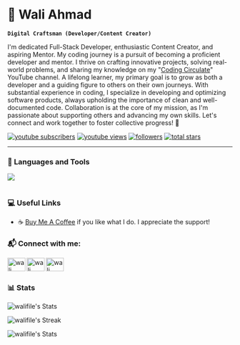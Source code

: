 # 👋 Wali Ahmad

**`Digital Craftsman (Developer/Content Creator)`**

I'm dedicated Full-Stack Developer, enthusiastic Content Creator, and aspiring Mentor. My coding journey is a pursuit of becoming a proficient developer and mentor. I thrive on crafting innovative projects, solving real-world problems, and sharing my knowledge on my "[Coding Circulate][youtube]" YouTube channel. A lifelong learner, my primary goal is to grow as both a developer and a guiding figure to others on their own journeys. With substantial experience in coding, I specialize in developing and optimizing software products, always upholding the importance of clean and well-documented code. Collaboration is at the core of my mission, as I'm passionate about supporting others and advancing my own skills. Let's connect and work together to foster collective progress! 🌟

   <p align="left">
      <a href="https://www.youtube.com/@codingcirculate?sub_confirmation=1">
         <img alt="youtube subscribers" title="Subscribe to my YouTube channel" src="https://custom-icon-badges.demolab.com/youtube/channel/subscribers/UCTWWpQZK0xa2x0EnBJfGyCQ?color=%23E05D44&label=SUBSCRIBE&logo=video&logoColor=white&style=for-the-badge&labelColor=CE4630"/></a> 
      <a href="https://www.youtube.com/@codingcirculate">
         <img alt="youtube views" title="YouTube views" src="https://custom-icon-badges.demolab.com/youtube/channel/views/UCTWWpQZK0xa2x0EnBJfGyCQ?color=%23E1AD0E&logo=eye&logoColor=white&style=for-the-badge&labelColor=C79600"/></a> 
      <a href="https://github.com/walifile?tab=followers">
         <img alt="followers" title="Follow me on Github" src="https://custom-icon-badges.demolab.com/github/followers/walifile?color=236ad3&labelColor=1155ba&style=for-the-badge&logo=person-add&label=Follow&logoColor=white"/></a>
      <a href="https://github.com/walifile?tab=repositories&sort=stargazers">
         <img alt="total stars" title="Total stars on GitHub" src="https://custom-icon-badges.demolab.com/github/stars/walifile?color=55960c&style=for-the-badge&labelColor=488207&logo=star"/></a>
   </p>

---

### 🧰 Languages and Tools


  <p>
    <img src="https://skillicons.dev/icons?i=html,css,js,ts,react,vue,angular,nodejs,express,mongodb,mysql,postgres,firebase,supabase,graphql,aws,docker,redux,materialui,tailwind,git" />
  </p>

#

### 💻 Useful Links
- ☕ [Buy Me A Coffee](https://www.buymeacoffee.com/waliahmad9) if you like what I do. I appreciate the support! 



### 📬 Connect with me:
[<img align="left" src="https://raw.githubusercontent.com/rahuldkjain/github-profile-readme-generator/master/src/images/icons/Social/youtube.svg" alt="wali ahmad | Youtube" height="30" width="40" />][youtube]
[<img align="left" src="https://raw.githubusercontent.com/rahuldkjain/github-profile-readme-generator/master/src/images/icons/Social/twitter.svg" alt="wali ahmad | Twitter" height="30" width="40" />][twitter]
[<img align="left" src="https://raw.githubusercontent.com/rahuldkjain/github-profile-readme-generator/master/src/images/icons/Social/instagram.svg" alt="wali ahmad | Instagram" height="30" width="40" />][instagram]



<br/>


#

### 📊 Stats


![walifile's Stats](https://github-readme-stats.vercel.app/api?username=walifile&theme=tokyonight&show_icons=true&hide_border=false&count_private=true) 
<br/>

![walifile's Streak](https://github-readme-streak-stats.herokuapp.com/?user=walifile&theme=tokyonight&hide_border=false)
<br/>

![walifile's Stats](https://github-readme-stats-eta-green.vercel.app/api?username=walifile&theme=tokyonight&show_icons=true&hide_border=false&count_private=true)

<br />
<br />

[twitter]: https://twitter.com/__waliahmad
[youtube]: https://www.youtube.com/@codingcirculate
[instagram]: https://www.instagram.com/waliahmad.1/
